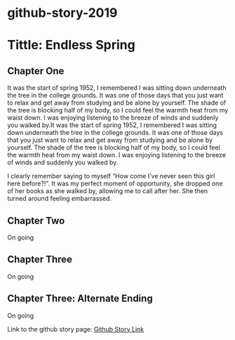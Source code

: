 # github-story-2019


# Tittle: Endless Spring

## Chapter One
It was the start of spring 1952, I remembered I was sitting down underneath the tree in the college grounds. It was one of those days that you just want to relax and get away from studying and be alone by yourself. The shade of the tree is blocking half of my body, so I could feel the warmth heat from my waist down. I was enjoying listening to the breeze of winds and suddenly you walked by.It was the start of spring 1952, I remembered I was sitting down underneath the tree in the college grounds. It was one of those days that you just want to relax and get away from studying and be alone by yourself. The shade of the tree is blocking half of my body, so I could feel the warmth heat from my waist down. I was enjoying listening to the breeze of winds and suddenly you walked by.

I clearly remember saying to myself “How come I’ve never seen this girl here before?!”.
It was my perfect moment of opportunity, she dropped one of her books as she walked by, allowing me to call after her. She then turned around feeling embarrassed. 


## Chapter Two
On going

## Chapter Three
On going

## Chapter Three: Alternate Ending
On going 


Link to the github story page: [Github Story Link](https://carlpagayonan.github.io/github-story-2019/)